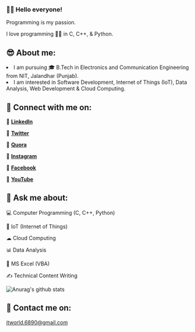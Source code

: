 <!--**sanju6890/sanju6890** is a ✨ _special_ ✨ repository because its `README.md` (this file) appears on your GitHub profile.
- 🔭 I’m currently working on ...
- 🌱 I’m currently learning 
- 👯 I’m looking to collaborate on ...
- 🤔 I’m looking for help with ...
- 📫 How to reach me: 
- 😄 Pronouns: ...
- ⚡ Fun fact: ...
-->
### 🙋‍♂️ Hello everyone!
<p>Programming is my passion.</p>
<p>I love programming 👨‍💻 in C, C++, & Python.</p>
  
## 😎 About me:
<li>I am pursuing 🎓 B.Tech in Electronics and Communication Engineering from NIT, Jalandhar (Punjab).</li>
<li>I am interested in Software Development, Internet of Things (IoT), Data Analysis, Web Development & Cloud Computing.</li>

## 🤝 Connect with me on:
<p>🔹 <a href="https://www.linkedin.com/in/sanjusaikapian6890/"><b>LinkedIn</b></a></p>
<p>🔹 <a href="https://twitter.com/Sanjay6890"><b>Twitter</b></a></p>
<p>🔹 <a href="https://www.quora.com/profile/Sanjay-Kumar-26145"><b>Quora</b></a></p>
<p>🔹 <a href="https://www.instagram.com/tech_deets.sanju_saikapian/"><b>Instagram</b></a></p>
<p>🔹 <a href="https://www.facebook.com/saikapiansanjay"><b>Facebook</b></a></p>
<p>🔹 <a href="https://www.youtube.com/channel/UC9T-10QkQhxHJ09tkHrVh0g"><b>YouTube</b></a></p>

## 💬 Ask me about:
<p>💻 Computer Programming (C, C++, Python)</p>
<p>🔌 IoT (Internet of Things)</p>
<p>☁ Cloud Computing</p>
<p>📊 Data Analysis</p>
<p>💼 MS Excel (VBA)</p>
<p>✍ Technical Content Writing</p>


![Anurag's github stats](https://github-readme-stats.vercel.app/api?username=sanju6890&show_icons=true&theme=radical)

## 📧 Contact me on:
<p><a href="mailto:itworld.6890@gmail.com"> itworld.6890@gmail.com</a><p>
